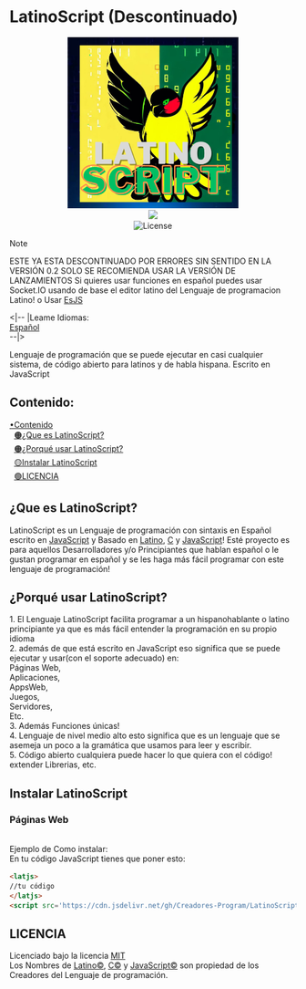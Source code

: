 # LatinoScript (Descontinuado)
<div align="center"><img src="https://github.com/Creadores-Program/LatinoScript/raw/main/Archivos%20del%20Repo/20230702_205240_0000.png" width="300" height="300"/><br/><img src="https://img.shields.io/badge/javascript-%23323330.svg?style=for-the-badge&logo=javascript&logoColor=%23F7DF1E"/><br/><img src="https://img.shields.io/npm/l/vue.svg" alt="License"/></div>

> [!NOTE]
> ESTE YA ESTA DESCONTINUADO POR ERRORES SIN SENTIDO EN LA VERSIÓN 0.2 SOLO SE RECOMIENDA USAR LA VERSIÓN DE LANZAMIENTOS
> Si quieres usar funciones en español puedes usar Socket.IO usando de base el editor latino del Lenguaje de programacion Latino! o Usar [EsJS](https://es.js.org/)

<|-- |Leame Idiomas:<br/>
  <a href="https://github.com/Creadores-Program/LatinoScript/blob/main/README.md">Español</a><br/>--|><br/>
<p>Lenguaje de programación que se puede ejecutar en casi cualquier sistema, de código abierto para latinos y de habla hispana. Escrito en JavaScript</p>
<h2>Contenido:</h2>
<a href="#contenido">•Contenido</a><br/>
&nbsp;&nbsp;<a href="#que-es-latinoscript">🟠¿Que es LatinoScript?</a><br/>
&nbsp;&nbsp;<a href="#porqu%C3%A9-usar-latinoscript">🟠¿Porqué usar LatinoScript?</a><br/>
&nbsp;&nbsp;<a href="#instalar-latinoscript">🟡Instalar LatinoScript</a><br/>
&nbsp;&nbsp;<a href="#licencia">🟢LICENCIA</a>
<h2>¿Que es LatinoScript?</h2>
LatinoScript es un Lenguaje de programación con sintaxis en Español escrito en <a href="https://es.m.wikipedia.org/wiki/JavaScript">JavaScript</a> y Basado en <a href="https://es.m.wikipedia.org/wiki/Latino_(lenguaje_de_programaci%C3%B3n)">Latino</a>, <a href="https://es.wikipedia.org/wiki/C_(lenguaje_de_programaci%C3%B3n)">C</a> y <a href="https://es.m.wikipedia.org/wiki/JavaScript">JavaScript</a>! Esté proyecto es para aquellos Desarrolladores y/o Principiantes que hablan español o le gustan programar en español y se les haga más fácil programar con este lenguaje de programación!
<h2>¿Porqué usar LatinoScript?</h2>
1. El Lenguaje LatinoScript facilita programar a un hispanohablante o latino principiante ya que es más fácil entender la programación en su propio idioma<br/>2. además de que está escrito en JavaScript eso significa que se puede ejecutar y usar(con el soporte adecuado) en:<br/>Páginas Web,<br/>Aplicaciones,<br/>AppsWeb,<br/>Juegos,<br/>Servidores,<br/>Etc.<br/>3. Además Funciones únicas!<br/>4. Lenguaje de nivel medio alto esto significa que es un lenguaje que se asemeja un poco a la gramática que usamos para leer y escribir.<br/>5. Código abierto cualquiera puede hacer lo que quiera con el código! extender Librerias, etc.
<h2>Instalar LatinoScript</h2>
<h3>Páginas Web</h3>
<br/>Ejemplo de Como instalar:<br/>En tu código JavaScript tienes que poner esto:<br/>

```html
<latjs>
//tu código 
</latjs>
<script src='https://cdn.jsdelivr.net/gh/Creadores-Program/LatinoScript@0.1.0alpha/src/CP/LatinoScript/LatinoScript.js' crossorigin='anonymous' referrerpolicy='no-referrer'></script>
```

<h2>LICENCIA</h2>
Licenciado bajo la licencia <a href="https://github.com/Creadores-Program/LatinoScript/blob/main/LICENSE">MIT</a><br/>
Los Nombres de <a href="https://es.m.wikipedia.org/wiki/Latino_(lenguaje_de_programaci%C3%B3n)">Latino©</a>, <a href="https://es.wikipedia.org/wiki/C_(lenguaje_de_programaci%C3%B3n)">C©</a> y <a href="https://es.m.wikipedia.org/wiki/JavaScript">JavaScript©</a> son propiedad de los Creadores del Lenguaje de programación.
